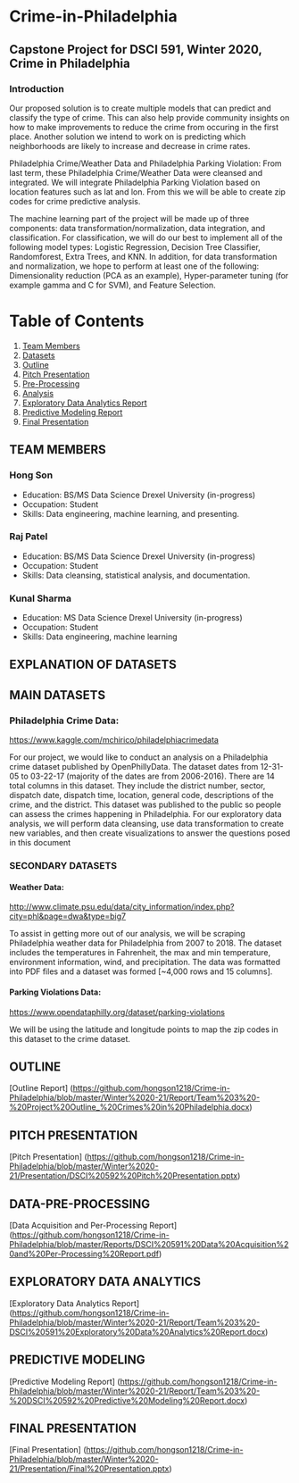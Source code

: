 # Crime-in-Philadelphia
## Capstone Project for DSCI 591, Winter 2020, Crime in Philadelphia
### Introduction

Our proposed solution is to create multiple models that can predict and classify the type of crime. This can also help provide community insights on how to make improvements to reduce the crime from occuring in the first place. Another solution we intend to work on is predicting which neighborhoods are likely to increase and decrease in crime rates. 

Philadelphia Crime/Weather Data and Philadelphia Parking Violation:
From last term, these Philadelphia Crime/Weather Data were cleansed and integrated. We will integrate Philadelphia Parking Violation based on location features such as lat and lon. From this we will be able to create zip codes for crime predictive analysis. 

The machine learning part of the project will be made up of three components: data transformation/normalization, data integration, and classification. For classification, we will do our best to implement all of the following model types: Logistic Regression, Decision Tree Classifier, Randomforest, Extra Trees, and KNN. In addition, for data transformation and normalization, we hope to perform at least one of the following: Dimensionality reduction (PCA as an example), Hyper-parameter tuning (for example gamma and C for SVM), and Feature Selection. 


# Table of Contents
1. [Team Members](#TEAM-MEMBERS)
1. [Datasets](#EXPLANATION-OF-DATASETS)
1. [Outline](#OUTLINE)
1. [Pitch Presentation](#PITCH-PRESENTATION)
1. [Pre-Processing](#DATA-PRE-PROCESSING)
1. [Analysis](#DATA-ANALYSIS)
1. [Exploratory Data Analytics Report](#EXPLORATORY-DATA-ANALYTICS)
1. [Predictive Modeling Report](#PREDICTIVE-MODELING)
1. [Final Presentation](#FINAL-PRESENTATION)


## TEAM MEMBERS

### Hong Son
- Education: BS/MS Data Science Drexel University (in-progress)
- Occupation: Student
- Skills: Data engineering, machine learning, and presenting. 

### Raj Patel
- Education: BS/MS Data Science Drexel University (in-progress)
- Occupation: Student
- Skills: Data cleansing, statistical analysis, and documentation. 

### Kunal Sharma
- Education: MS Data Science Drexel University (in-progress)
- Occupation: Student
- Skills: Data engineering, machine learning


## EXPLANATION OF DATASETS

## MAIN DATASETS
### Philadelphia Crime Data:
https://www.kaggle.com/mchirico/philadelphiacrimedata

For our project, we would like to conduct an analysis on a Philadelphia crime dataset published by OpenPhillyData. The dataset dates from 12-31-05 to 03-22-17 (majority of the dates are from 2006-2016). There are 14 total columns in this dataset. They include the district number, sector, dispatch date, dispatch time, location, general code, descriptions of the crime, and the district. This dataset was published to the public so people can assess the crimes happening in Philadelphia. For our exploratory data analysis, we will perform data cleansing, use data transformation to create new variables, and then create visualizations to answer the questions posed in this document


### SECONDARY DATASETS
#### Weather Data: 
http://www.climate.psu.edu/data/city_information/index.php?city=phl&page=dwa&type=big7

To assist in getting more out of our analysis, we will be scraping Philadelphia weather data for Philadelphia from 2007 to 2018. The dataset includes the temperatures in Fahrenheit, the max and min temperature, environment information, wind, and precipitation. The data was formatted into PDF files and a dataset was formed [~4,000 rows and 15 columns].


#### Parking Violations Data:
https://www.opendataphilly.org/dataset/parking-violations
	
We will be using the latitude and longitude points to map the zip codes in this dataset to the crime dataset. 



## OUTLINE

[Outline Report]
(https://github.com/hongson1218/Crime-in-Philadelphia/blob/master/Winter%2020-21/Report/Team%203%20-%20Project%20Outline_%20Crimes%20in%20Philadelphia.docx)


## PITCH PRESENTATION

[Pitch Presentation]
(https://github.com/hongson1218/Crime-in-Philadelphia/blob/master/Winter%2020-21/Presentation/DSCI%20592%20Pitch%20Presentation.pptx)


## DATA-PRE-PROCESSING

[Data Acquisition and Per-Processing Report]
(https://github.com/hongson1218/Crime-in-Philadelphia/blob/master/Reports/DSCI%20591%20Data%20Acquisition%20and%20Per-Processing%20Report.pdf)


## EXPLORATORY DATA ANALYTICS

[Exploratory Data Analytics Report]
(https://github.com/hongson1218/Crime-in-Philadelphia/blob/master/Winter%2020-21/Report/Team%203%20-DSCI%20591%20Exploratory%20Data%20Analytics%20Report.docx)


## PREDICTIVE MODELING
[Predictive Modeling Report]
(https://github.com/hongson1218/Crime-in-Philadelphia/blob/master/Winter%2020-21/Report/Team%203%20-%20DSCI%20592%20Predictive%20Modeling%20Report.docx)


## FINAL PRESENTATION
[Final Presentation]
(https://github.com/hongson1218/Crime-in-Philadelphia/blob/master/Winter%2020-21/Presentation/Final%20Presentation.pptx)
